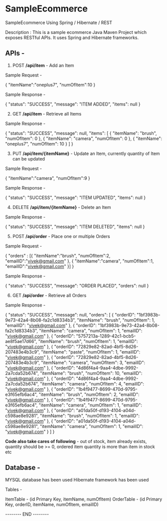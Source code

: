 # SampleEcommerce
SampleEcommerce Using Spring / Hibernate / REST

Description : This is a sample ecommerce Java Maven Project which exposes RESTful APIs. It uses Spring and Hibernate frameworks.

## APIs -

1. POST **/api/item** - Add an Item

Sample Request - 

{
	"itemName":"oneplus7",
	"numOfItem":10
}

Sample Response -

{
    "status": "SUCCESS",
    "message": "ITEM ADDED",
    "items": null
}

2. GET **/api/item** - Retrieve all Items

Sample Response - 

{
    "status": "SUCCESS",
    "message": null,
    "items": [
        {
            "itemName": "brush",
            "numOfItem": 0
        },
        {
            "itemName": "camera",
            "numOfItem": 0
        },
        {
            "itemName": "oneplus7",
            "numOfItem": 10
        }
    ]
}

3. PUT **/api/item/{itemName}** - Update an Item, currently quantity of Item can be updated

Sample Request - 

{
	"itemName":"camera",
	"numOfItem":9
}

Sample Response -

{
    "status": "SUCCESS",
    "message": "ITEM UPDATED",
    "items": null
}

4. DELETE **/api/item/{itemName}** - Delete an Item

Sample Response -

{
    "status": "SUCCESS",
    "message": "ITEM DELETED",
    "items": null
}

5. POST **/api/order** - Place one or multiple Orders

Sample Request - 

{
    "orders" : [{
        "itemName":"brush",
        "numOfItem":2,
        "emailID":"vivek@gmail.com"
    }, {
        "itemName":"camera",
        "numOfItem":1,
        "emailID":"vivek@gmail.com"
    }]
}

Sample Response - 

{
    "status": "SUCCESS",
    "message": "ORDER PLACED",
    "orders": null
}

6. GET **/api/order** - Retrieve all Orders

Sample Response - 

{
    "status": "SUCCESS",
    "message": null,
    "orders": [
        {
            "orderID": "1bf3983b-9e73-42a4-8b08-fa2c1d8334b3",
            "itemName": "brush",
            "numOfItem": 1,
            "emailID": "vivek@gmail.com"
        },
        {
            "orderID": "1bf3983b-9e73-42a4-8b08-fa2c1d8334b3",
            "itemName": "camera",
            "numOfItem": 1,
            "emailID": "vivek@gmail.com"
        },
        {
            "orderID": "5757213a-1289-42c1-bcb5-ae8f5ae17d66",
            "itemName": "brush",
            "numOfItem": 1,
            "emailID": "vivek@gmail.com"
        },
        {
            "orderID": "72829e82-82ad-4bf5-8d26-207483e4b3c9",
            "itemName": "paste",
            "numOfItem": 1,
            "emailID": "vivek@gmail.com"
        },
        {
            "orderID": "72829e82-82ad-4bf5-8d26-207483e4b3c9",
            "itemName": "camera",
            "numOfItem": 3,
            "emailID": "vivek@gmail.com"
        },
        {
            "orderID": "4d86f4a4-9aa4-4dbe-9992-2a7cda52b674",
            "itemName": "brush",
            "numOfItem": 10,
            "emailID": "vivek@gmail.com"
        },
        {
            "orderID": "4d86f4a4-9aa4-4dbe-9992-2a7cda52b674",
            "itemName": "camera",
            "numOfItem": 4,
            "emailID": "vivek@gmail.com"
        },
        {
            "orderID": "1b4f9477-8699-470d-9795-e3f65efb6ac4",
            "itemName": "brush",
            "numOfItem": 2,
            "emailID": "vivek@gmail.com"
        },
        {
            "orderID": "1b4f9477-8699-470d-9795-e3f65efb6ac4",
            "itemName": "camera",
            "numOfItem": 1,
            "emailID": "vivek@gmail.com"
        },
        {
            "orderID": "a01da50f-d193-4104-a04d-c598ae8e9281",
            "itemName": "brush",
            "numOfItem": 1,
            "emailID": "vivek@gmail.com"
        },
        {
            "orderID": "a01da50f-d193-4104-a04d-c598ae8e9281",
            "itemName": "camera",
            "numOfItem": 1,
            "emailID": "vivek@gmail.com"
        }
    ]
}


**Code also take cares of following** - out of stock, item already exists, quantity should be >= 0, ordered item quantity is more than item in stock etc

## Database - 

MYSQL database has been used
Hibernate framework has been used

Tables - 

ItemTable - (id Primary Key, itemName, numOfItem)
OrderTable - (id Primary Key, orderID, itemName, numOfItem, emailID)

--------  END --------



